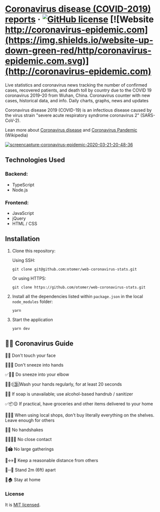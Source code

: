 # [Coronavirus disease (COVID-2019) reports](http://coronavirus-epidemic.com/) &middot; [![GitHub license](https://img.shields.io/badge/license-MIT-blue.svg)](https://github.com/otomer/web-coronavirus-stats/blob/master/LICENSE) [![Website http://coronavirus-epidemic.com](https://img.shields.io/website-up-down-green-red/http/coronavirus-epidemic.com.svg)](http://coronavirus-epidemic.com)

Live statistics and coronavirus news tracking the number of confirmed cases, recovered patients, and death toll by country due to the COVID 19 coronavirus 2019–20 from Wuhan, China. Coronavirus counter with new cases, historical data, and info. Daily charts, graphs, news and updates

Coronavirus disease 2019 (COVID-19) is an infectious disease caused by the virus strain "severe acute respiratory syndrome coronavirus 2" (SARS-CoV-2).

Lean more about
[Coronavirus disease](https://en.wikipedia.org/wiki/Coronavirus_disease_2019) and
[Coronavirus Pandemic](https://en.wikipedia.org/wiki/2019%E2%80%9320_coronavirus_pandemic) (Wikipedia)

<a href="https://ibb.co/TBjvFdN"><img src="https://i.ibb.co/wNG0xj2/screencapture-coronavirus-epidemic-2020-03-21-20-48-36.png" alt="screencapture-coronavirus-epidemic-2020-03-21-20-48-36" border="0"></a>

## Technologies Used

### Backend:

- TypeScript
- Node.js

### Frontend:

- JavaScript
- jQuery
- HTML / CSS

## Installation

1. Clone this repository:

   Using SSH:

   ```
   git clone git@github.com:otomer/web-coronavirus-stats.git
   ```

   Or using HTTPS:

   ```
   git clone https://github.com/otomer/web-coronavirus-stats.git
   ```

2) Install all the dependencies listed within `package.json` in the local `node_modules` folder:

   ```
   yarn
   ```

3) Start the application

   ```
   yarn dev
   ```

## 🦠😷 Coronavirus Guide

🚫🤦 Don't touch your face

🚫🤧🤲 Don't sneeze into hands

✅🤧💪 Do sneeze into your elbow

🧼👏⏲2⃣0⃣  Wash your hands regularly, for at least 20 seconds

🧴🤲 If soap is unavailable; use alcohol-based handrub / sanitizer

✅📦😌 If practical, have groceries and other items delivered to your home

🚫🛒😡 When using local shops, don't buy literally everything on the shelves. Leave enough for others 

🚫🤝 No handshakes

🚫🧑‍🤝‍🧑 No close contact

🚫🏟 No large gatherings

🧍↔🧍 Keep a reasonable distance from others

🧍▫▫🧍 Stand 2m (6ft) apart

🧍🏠 Stay at home

### License

It is [MIT licensed](./LICENSE).
